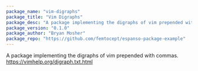 ```yaml
---
package_name: "vim-digraphs"
package_title: "Vim Digraphs"
package_desc: "A package implementing the digraphs of vim prepended with commas."
package_version: "0.1.0"
package_author: "Bryan Mosher"
package_repo: "https://github.com/femtocept/espanso-package-example"
---
```

A package implementing the digraphs of vim prepended with commas.
https://vimhelp.org/digraph.txt.html
